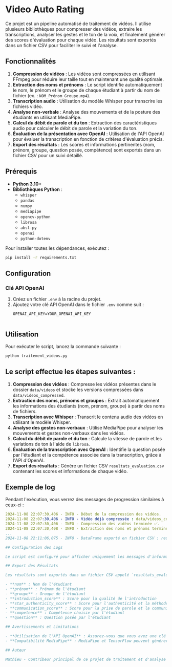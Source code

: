 # Video Auto Rating

Ce projet est un pipeline automatisé de traitement de vidéos. Il utilise plusieurs bibliothèques pour compresser des vidéos, extraire les transcriptions, analyser les gestes et le ton de la voix, et finalement générer des scores d'évaluation pour chaque vidéo. Les résultats sont exportés dans un fichier CSV pour faciliter le suivi et l'analyse.

## Fonctionnalités

1. **Compression de vidéos** : Les vidéos sont compressées en utilisant FFmpeg pour réduire leur taille tout en maintenant une qualité optimale.
2. **Extraction des noms et prénoms** : Le script identifie automatiquement le nom, le prénom et le groupe de chaque étudiant à partir du nom de fichier (ex. : `NOM_Prénom_Groupe.mp4`).
3. **Transcription audio** : Utilisation du modèle Whisper pour transcrire les fichiers vidéo.
4. **Analyse non-verbale** : Analyse des mouvements et de la posture des étudiants en utilisant MediaPipe.
5. **Calcul du débit de parole et du ton** : Extraction des caractéristiques audio pour calculer le débit de parole et la variation du ton.
6. **Évaluation de la présentation avec OpenAI** : Utilisation de l'API OpenAI pour évaluer la transcription en fonction de critères d'évaluation précis.
7. **Export des résultats** : Les scores et informations pertinentes (nom, prénom, groupe, question posée, compétence) sont exportés dans un fichier CSV pour un suivi détaillé.

## Prérequis

- **Python 3.10+**
- **Bibliothèques Python** :
  - `whisper`
  - `pandas`
  - `numpy`
  - `mediapipe`
  - `opencv-python`
  - `librosa`
  - `absl-py`
  - `openai`
  - `python-dotenv`

Pour installer toutes les dépendances, exécutez :
```bash
pip install -r requirements.txt
```

## Configuration

### Clé API OpenAI

1. Créez un fichier `.env` à la racine du projet.
2. Ajoutez votre clé API OpenAI dans le fichier `.env` comme suit :
   ```plaintext
   OPENAI_API_KEY=YOUR_OPENAI_API_KEY


## Utilisation

Pour exécuter le script, lancez la commande suivante :

```bash
python traitement_videos.py
```


## Le script effectue les étapes suivantes :

1. **Compression des vidéos** : Compresse les vidéos présentes dans le dossier `data/videos` et stocke les versions compressées dans `data/videos_compressed`.
2. **Extraction des noms, prénoms et groupes** : Extrait automatiquement les informations des étudiants (nom, prénom, groupe) à partir des noms de fichiers.
3. **Transcription avec Whisper** : Transcrit le contenu audio des vidéos en utilisant le modèle Whisper.
4. **Analyse des gestes non-verbaux** : Utilise MediaPipe pour analyser les mouvements et gestes non-verbaux dans les vidéos.
5. **Calcul du débit de parole et du ton** : Calcule la vitesse de parole et les variations de ton à l'aide de `librosa`.
6. **Évaluation de la transcription avec OpenAI** : Identifie la question posée par l'étudiant et la compétence associée dans la transcription, grâce à l'API d'OpenAI.
7. **Export des résultats** : Génère un fichier CSV `resultats_evaluation.csv` contenant les scores et informations de chaque vidéo.

## Exemple de log

Pendant l'exécution, vous verrez des messages de progression similaires à ceux-ci :

```yaml
2024-11-08 22:07:30,406 - INFO - Début de la compression des vidéos.
2024-11-08 22:07:30,406 - INFO - Vidéo déjà compressée : data/videos_compressed/BETHOUX_camille.mp4
2024-11-08 22:07:30,406 - INFO - Compression des vidéos terminée ✅.
2024-11-08 22:07:30,408 - INFO - Extraction des noms et prénoms terminée.
...
2024-11-08 22:11:06,075 - INFO - DataFrame exporté en fichier CSV : resultats_evaluation.csv ✅

## Configuration des Logs

Le script est configuré pour afficher uniquement les messages d'information et masquer les messages non pertinents provenant de bibliothèques externes, comme MediaPipe et TensorFlow.

## Export des Résultats

Les résultats sont exportés dans un fichier CSV appelé `resultats_evaluation.csv` et incluent les colonnes suivantes :

- **nom** : Nom de l'étudiant
- **prénom** : Prénom de l'étudiant
- **groupe** : Groupe de l'étudiant
- **introduction_score** : Score pour la qualité de l'introduction
- **star_authenticity_score** : Score pour l'authenticité et la méthode STAR
- **communication_score** : Score pour la prise de parole et la communication
- **competence** : Compétence choisie par l'étudiant
- **question** : Question posée par l'étudiant

## Avertissements et Limitations

- **Utilisation de l'API OpenAI** : Assurez-vous que vous avez une clé API valide et des crédits suffisants, car chaque appel à l'API est payant.
- **Compatibilité MediaPipe** : MediaPipe et TensorFlow peuvent générer des avertissements sur certaines configurations de GPU/CPU. Ce script masque ces avertissements, mais ils peuvent parfois apparaître.

## Auteur

Mathieu - Contribeur principal de ce projet de traitement et d'analyse vidéo automatisé.
